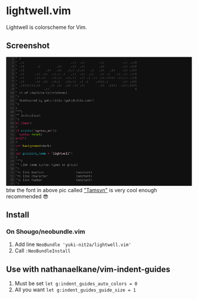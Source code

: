 # lightwell.vim
Lightwell is colorscheme for Vim.

## Screenshot
![Preview](https://raw.githubusercontent.com/yuki-nit2a/lightwell.vim/master/preview.png)
btw the font in above pic called ["Tamsyn"](http://www.fial.com/~scott/tamsyn-font/) is very cool enough recommended :sunglasses:

## Install

### On Shougo/neobundle.vim
1. Add line `NeoBundle 'yuki-nit2a/lightwell.vim'`
1. Call `:NeoBundleInstall`

## Use with nathanaelkane/vim-indent-guides
1. Must be set `let g:indent_guides_auto_colors = 0`
1. All you want `let g:indent_guides_guide_size = 1`
